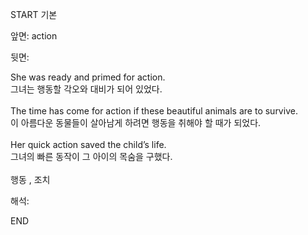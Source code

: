 START
기본

앞면:
action


뒷면:
<div>She was ready and primed for action. </div><div>그녀는 행동할 각오와 대비가 되어 있었다.</div><div><br></div><div>The time has come for action if these beautiful animals are to survive. </div><div>이 아름다운 동물들이 살아남게 하려면 행동을 취해야 할 때가 되었다.</div><div><br></div><div><div>Her quick action saved the child’s life. </div><div>그녀의 빠른 동작이 그 아이의 목숨을 구했다.</div></div><div><br></div><div>행동 , 조치</div>


해석:
<!--ID: 1746614453375-->
END